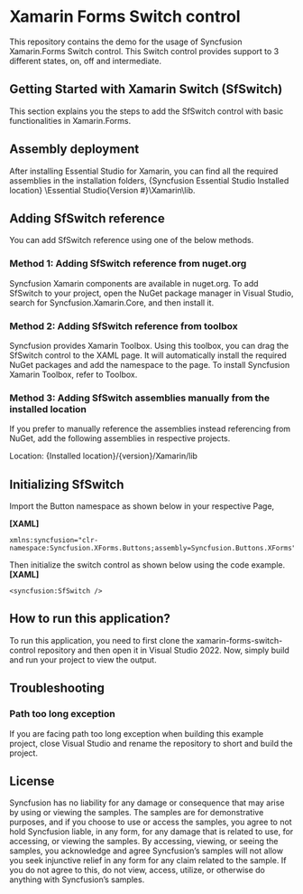 # Xamarin Forms Switch control
This repository contains the demo for the usage of Syncfusion Xamarin.Forms Switch control. This Switch control provides support to 3 different states, on, off and intermediate.

## Getting Started with Xamarin Switch (SfSwitch)
This section explains you the steps to add the SfSwitch control with basic functionalities in Xamarin.Forms.

## Assembly deployment
After installing Essential Studio for Xamarin, you can find all the required assemblies in the installation folders, {Syncfusion Essential Studio Installed location} \Essential Studio\{Version #}\Xamarin\lib.

## Adding SfSwitch reference
You can add SfSwitch reference using one of the below methods.

### Method 1: Adding SfSwitch reference from nuget.org

Syncfusion Xamarin components are available in nuget.org. To add SfSwitch to your project, open the NuGet package manager in Visual Studio, search for Syncfusion.Xamarin.Core, and then install it.

### Method 2: Adding SfSwitch reference from toolbox

Syncfusion provides Xamarin Toolbox. Using this toolbox, you can drag the SfSwitch control to the XAML page. It will automatically install the required NuGet packages and add the namespace to the page. To install Syncfusion Xamarin Toolbox, refer to Toolbox.

### Method 3: Adding SfSwitch assemblies manually from the installed location

If you prefer to manually reference the assemblies instead referencing from NuGet, add the following assemblies in respective projects.

Location: {Installed location}/{version}/Xamarin/lib

## Initializing SfSwitch
Import the Button namespace as shown below in your respective Page,

**[XAML]**
```
xmlns:syncfusion="clr-namespace:Syncfusion.XForms.Buttons;assembly=Syncfusion.Buttons.XForms"
```
Then initialize the switch control as shown below using the code example.
**[XAML]**
```
<syncfusion:SfSwitch />
```
## How to run this application?

To run this application, you need to first clone the xamarin-forms-switch-control repository and then open it in Visual Studio 2022. Now, simply build and run your project to view the output.

## <a name="troubleshooting"></a>Troubleshooting ##
### Path too long exception
If you are facing path too long exception when building this example project, close Visual Studio and rename the repository to short and build the project.

## License

Syncfusion has no liability for any damage or consequence that may arise by using or viewing the samples. The samples are for demonstrative purposes, and if you choose to use or access the samples, you agree to not hold Syncfusion liable, in any form, for any damage that is related to use, for accessing, or viewing the samples. By accessing, viewing, or seeing the samples, you acknowledge and agree Syncfusion’s samples will not allow you seek injunctive relief in any form for any claim related to the sample. If you do not agree to this, do not view, access, utilize, or otherwise do anything with Syncfusion’s samples.
